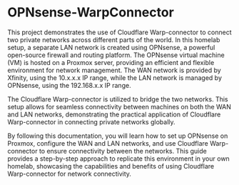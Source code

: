 # OPNsense-WarpConnector

This project demonstrates the use of Cloudflare Warp-connector to connect two private networks across different parts of the world. In this homelab setup, a separate LAN network is created using OPNsense, a powerful open-source firewall and routing platform. The OPNsense virtual machine (VM) is hosted on a Proxmox server, providing an efficient and flexible environment for network management. The WAN network is provided by Xfinity, using the 10.x.x.x IP range, while the LAN network is managed by OPNsense, using the 192.168.x.x IP range.

The Cloudflare Warp-connector is utilized to bridge the two networks. This setup allows for seamless connectivity between machines on both the WAN and LAN networks, demonstrating the practical application of Cloudflare Warp-connector in connecting private networks globally.

By following this documentation, you will learn how to set up OPNsense on Proxmox, configure the WAN and LAN networks, and use Cloudflare Warp-connector to ensure connectivity between the networks. This guide provides a step-by-step approach to replicate this environment in your own homelab, showcasing the capabilities and benefits of using Cloudflare Warp-connector for network connectivity.
